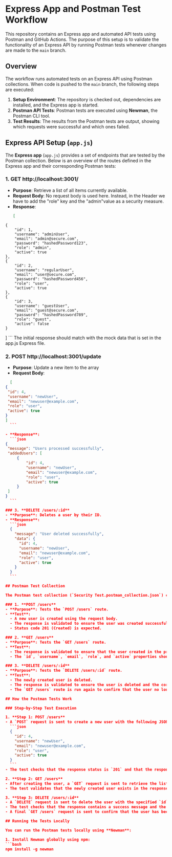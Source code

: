 # Express App and Postman Test Workflow

This repository contains an Express app and automated API tests using Postman and GitHub Actions. The purpose of this setup is to validate the functionality of an Express API by running Postman tests whenever changes are made to the `main` branch.

## Overview

The workflow runs automated tests on an Express API using Postman collections. When code is pushed to the `main` branch, the following steps are executed:

1. **Setup Environment**: The repository is checked out, dependencies are installed, and the Express app is started.
2. **Postman API Tests**: Postman tests are executed using **Newman**, the Postman CLI tool.
3. **Test Results**: The results from the Postman tests are output, showing which requests were successful and which ones failed.

## Express API Setup (`app.js`)

The **Express app** (`app.js`) provides a set of endpoints that are tested by the Postman collection. Below is an overview of the routes defined in the Express app and their corresponding Postman tests:

### 1. **GET  http://localhost:3001/**
   - **Purpose**: Retrieve a list of all items currently available.
   - **Request Body**: 
     No request body is used here. Instead, in the Header we have to add the "role" key and the "admin"value as a security measure.
   - **Response**: 
     ```json
     [
    {
        "id": 1,
        "username": "adminUser",
        "email": "admin@secure.com",
        "password": "hashedPassword123",
        "role": "admin",
        "active": true
    },
    {
        "id": 2,
        "username": "regularUser",
        "email": "user@secure.com",
        "password": "hashedPassword456",
        "role": "user",
        "active": true
    },
    {
        "id": 3,
        "username": "guestUser",
        "email": "guest@secure.com",
        "password": "hashedPassword789",
        "role": "guest",
        "active": false
    }
]
     ```
   The initial response should match with the mock data that is set in the app.js Express file.
   
### 2. **POST http://localhost:3001/update**
   - **Purpose**: Update a new item to the array
   - **Request Body**:
   ```json
     [
  {
    "id": 4,
    "username": "newUser",
    "email": "newuser@example.com",
    "role": "user",
    "active": true
  }
]
     ```

   - **Response**: 
     ```json
  {
    "message": "Users processed successfully",
    "addedUsers": [
        {
            "id": 4,
            "username": "newUser",
            "email": "newuser@example.com",
            "role": "user",
            "active": true
        }
    ]
}
     ```

### 3. **DELETE /users/:id**
   - **Purpose**: Deletes a user by their ID.
   - **Response**: 
     ```json
     {
       "message": "User deleted successfully",
       "data": {
         "id": 4,
         "username": "newUser",
         "email": "newuser@example.com",
         "role": "user",
         "active": true
       }
     }
     ```

## Postman Test Collection

The Postman test collection (`Security Test.postman_collection.json`) contains a series of requests that test the functionality of the Express API. Below are the key requests and how they map to the Express routes:

### 1. **POST /users**
   - **Purpose**: Tests the `POST /users` route.
   - **Test**: 
     - A new user is created using the request body.
     - The response is validated to ensure the user was created successfully. The `id`, `username`, `email`, and `role` must match the request.
     - Status code 201 (Created) is expected.

### 2. **GET /users**
   - **Purpose**: Tests the `GET /users` route.
   - **Test**: 
     - The response is validated to ensure that the user created in the previous step is present in the list of users.
     - The `id`, `username`, `email`, `role`, and `active` properties should match the values from the `POST /users` request.

### 3. **DELETE /users/:id**
   - **Purpose**: Tests the `DELETE /users/:id` route.
   - **Test**: 
     - The newly created user is deleted.
     - The response is validated to ensure the user is deleted and the correct message is returned.
     - The `GET /users` route is run again to confirm that the user no longer exists.

## How the Postman Tests Work

### Step-by-Step Test Execution

1. **Step 1: POST /users**
   - A `POST` request is sent to create a new user with the following JSON body:
     ```json
     {
       "id": 4,
       "username": "newUser",
       "email": "newuser@example.com",
       "role": "user",
       "active": true
     }
     ```
   - The test checks that the response status is `201` and that the response body contains the newly created user's data, including their `id`, `username`, `email`, `role`, and `active` status.

2. **Step 2: GET /users**
   - After creating the user, a `GET` request is sent to retrieve the list of all users.
   - The test validates that the newly created user exists in the response and that all the properties (`id`, `username`, `email`, `role`, and `active`) match the values sent in the `POST` request.

3. **Step 3: DELETE /users/:id**
   - A `DELETE` request is sent to delete the user with the specified `id` (in this case, `4`).
   - The test checks that the response contains a success message and the deleted user’s data.
   - A final `GET /users` request is sent to confirm that the user has been removed from the list.

## Running the Tests Locally

You can run the Postman tests locally using **Newman**:

1. Install Newman globally using npm:
   ```bash
   npm install -g newman
